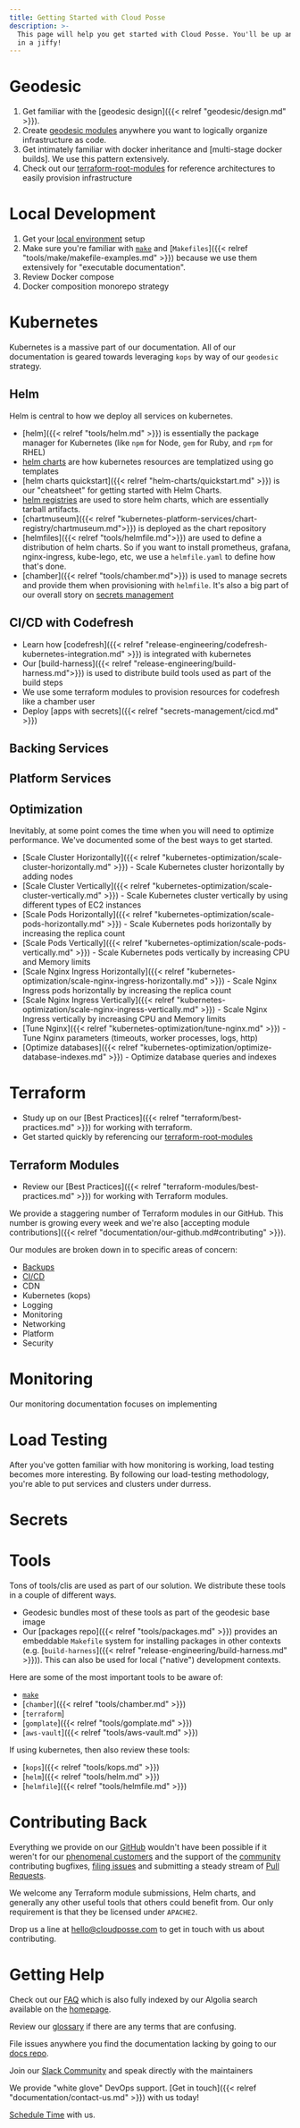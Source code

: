 ```yaml
---
title: Getting Started with Cloud Posse
description: >-
  This page will help you get started with Cloud Posse. You'll be up and running
  in a jiffy!
---
```


# Geodesic

1. Get familiar with the [geodesic design]({{< relref "geodesic/design.md" >}}).
2. Create [geodesic modules](/geodesic/module/) anywhere you want to logically organize infrastructure as code.
3. Get intimately familiar with docker inheritance and [multi-stage docker builds]. We use this pattern extensively.
3. Check out our [terraform-root-modules](https://github.com/cloudposse/terraform-root-modules) for reference architectures to easily provision infrastructure

# Local Development

1. Get your [local environment](/local-dev-environments/) setup
2. Make sure you're familiar with [`make`](/tools/make/) and [`Makefiles`]({{< relref "tools/make/makefile-examples.md" >}}) because we use them extensively for "executable documentation".
3. Review Docker compose
4. Docker composition monorepo strategy

# Kubernetes

Kubernetes is a massive part of our documentation. All of our documentation is geared towards leveraging `kops` by way of our `geodesic` strategy.

## Helm

Helm is central to how we deploy all services on kubernetes.

* [helm]({{< relref "tools/helm.md" >}}) is essentially the package manager for Kubernetes (like `npm` for Node, `gem` for Ruby, and `rpm` for RHEL)
* [helm charts](/helm-charts/) are how kubernetes resources are templatized using go templates
* [helm charts quickstart]({{< relref "helm-charts/quickstart.md" >}}) is our "cheatsheet" for getting started with Helm Charts.
* [helm registries](/kubernetes-platform-services/chart-registry/) are used to store helm charts, which are essentially tarball artifacts.
* [chartmuseum]({{< relref "kubernetes-platform-services/chart-registry/chartmuseum.md">}}) is deployed as the chart repository
* [helmfiles]({{< relref "tools/helmfile.md">}}) are used to define a distribution of helm charts. So if you want to install prometheus, grafana, nginx-ingress, kube-lego, etc, we use a `helmfile.yaml` to define how that's done.
* [chamber]({{< relref "tools/chamber.md">}}) is used to manage secrets and provide them when provisioning with `helmfile`. It's also a big part of our overall story on [secrets management](/secrets-management/)

## CI/CD with Codefresh

* Learn how [codefresh]({{< relref "release-engineering/codefresh-kubernetes-integration.md" >}}) is integrated with kubernetes
* Our [build-harness]({{< relref "release-engineering/build-harness.md">}}) is used to distribute build tools used as part of the build steps
* We use some terraform modules to provision resources for codefresh like a chamber user
* Deploy [apps with secrets]({{< relref "secrets-management/cicd.md" >}})

## Backing Services

## Platform Services

## Optimization

Inevitably, at some point comes the time when you will need to optimize performance. We've documented some of the best ways to get started.

* [Scale Cluster Horizontally]({{< relref "kubernetes-optimization/scale-cluster-horizontally.md" >}}) - Scale Kubernetes cluster horizontally by adding nodes
* [Scale Cluster Vertically]({{< relref "kubernetes-optimization/scale-cluster-vertically.md" >}}) - Scale Kubernetes cluster vertically by using different types of EC2 instances
* [Scale Pods Horizontally]({{< relref "kubernetes-optimization/scale-pods-horizontally.md" >}}) - Scale Kubernetes pods horizontally by increasing the replica count
* [Scale Pods Vertically]({{< relref "kubernetes-optimization/scale-pods-vertically.md" >}}) - Scale Kubernetes pods vertically by increasing CPU and Memory limits
* [Scale Nginx Ingress Horizontally]({{< relref "kubernetes-optimization/scale-nginx-ingress-horizontally.md" >}}) - Scale Nginx Ingress pods horizontally by increasing the replica count
* [Scale Nginx Ingress Vertically]({{< relref "kubernetes-optimization/scale-nginx-ingress-vertically.md" >}}) - Scale Nginx Ingress vertically by increasing CPU and Memory limits
* [Tune Nginx]({{< relref "kubernetes-optimization/tune-nginx.md" >}}) - Tune Nginx parameters (timeouts, worker processes, logs, http)
* [Optimize databases]({{< relref "kubernetes-optimization/optimize-database-indexes.md" >}}) - Optimize database queries and indexes

# Terraform

* Study up on our [Best Practices]({{< relref "terraform/best-practices.md" >}}) for working with terraform.
* Get started quickly by referencing our [terraform-root-modules](/terraform-modules/root/)

## Terraform Modules

* Review our [Best Practices]({{< relref "terraform-modules/best-practices.md" >}}) for working with Terraform modules.

We provide a staggering number of Terraform modules in our GitHub. This number is growing every week and we're also [accepting module contributions]({{< relref "documentation/our-github.md#contributing" >}}).

Our modules are broken down in to specific areas of concern:

- [Backups](/terraform-modules/backups/)
- [CI/CD](/terraform-modules/cicd/)
- CDN
- Kubernetes (kops)
- Logging
- Monitoring
- Networking
- Platform
- Security

# Monitoring

Our monitoring documentation focuses on implementing

# Load Testing

After you've gotten familiar with how monitoring is working, load testing becomes more interesting. By following our load-testing methodology, you're able to put services and clusters under durress.

# Secrets


# Tools

Tons of tools/clis are used as part of our solution. We distribute these tools in a couple of different ways.

* Geodesic bundles most of these tools as part of the geodesic base image
* Our [packages repo]({{< relref "tools/packages.md" >}}) provides an embeddable `Makefile` system for installing packages in other contexts (e.g. [`build-harness`]({{< relref "release-engineering/build-harness.md" >}})). This can also be used for local ("native") development contexts.

Here are some of the most important tools to be aware of:

- [`make`](/tools/make/)
- [`chamber`]({{< relref "tools/chamber.md" >}})
- [`terraform`]
- [`gomplate`]({{< relref "tools/gomplate.md" >}})
- [`aws-vault`]({{< relref "tools/aws-vault.md" >}})

If using kubernetes, then also review these tools:

- [`kops`]({{< relref "tools/kops.md" >}})
- [`helm`]({{< relref "tools/helm.md" >}})
- [`helmfile`]({{< relref "tools/helmfile.md" >}})

# Contributing Back

Everything we provide on our [GitHub](https://github.com/cloudposse/) wouldn't have been possible if it weren't for our [phenomenal customers](https://cloudposse.com/) and the support of the [community](https://cloudposse.com/slack/) contributing bugfixes, [filing issues](https://github.com/search?q=org%3Acloudposse+type%3Aissue) and submitting a steady stream of [Pull Requests](https://github.com/search?q=org%3Acloudposse+type%3Apr).

We welcome any Terraform module submissions, Helm charts, and generally any other useful tools that others could benefit from. Our only requirement is that they be licensed under `APACHE2`.

Drop us a line at [hello@cloudposse.com](mailto:hello@cloudposse.com) to get in touch with us about contributing.

# Getting Help

Check out our [FAQ](/faq/) which is also fully indexed by our Algolia search available on the [homepage](/).

Review our [glossary](/glossary/) if there are any terms that are confusing.

File issues anywhere you find the documentation lacking by going to our [docs repo](https://github.com/cloudposse/docs).

Join our [Slack Community](https://cloudposse.com/slack/) and speak directly with the maintainers

We provide "white glove" DevOps support. [Get in touch]({{< relref "documentation/contact-us.md" >}}) with us today!

[Schedule Time](https://calendly.com/cloudposse/) with us.
